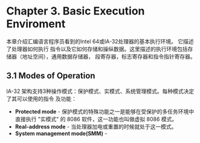 # Chapter 3. Basic Execution Enviroment

本章介绍汇编语言程序员看到的Intel 64或IA-32处理器的基本执行环境。 它描述了处理器如何执行
指令以及它如何存储和操纵数据。这里描述的执行环境包括存储器（地址空间），通用数据存储器，
段寄存器，标志寄存器和指令指针寄存器。   

## 3.1 Modes of Operation

IA-32 架构支持3种操作模式：保护模式、实模式、系统管理模式。每种模式决定了其可以使用的指令
及功能：     

+ **Protected mode** - 保护模式的特殊功能之一是能够在受保护的多任务环境中直接执行 "实模式"
的 8086 软件，这一功能也叫做虚拟 8086 模式。
+ **Real-address mode** - 当处理器加电或重置的时候就处于这一模式。
+ **System management mode(SMM)** - 